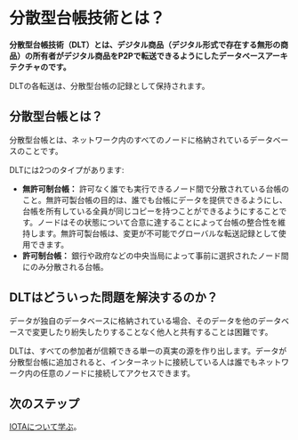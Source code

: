 # 分散型台帳技術とは？
<!-- # What is distributed ledger technology? -->

**分散型台帳技術（DLT）とは、デジタル商品（デジタル形式で存在する無形の商品）の所有者がデジタル商品をP2Pで転送できるようにしたデータベースアーキテクチャのです。**
<!-- **Distributed ledger technology (DLT) is a database architecture that allows the owners of digital goods to transfer them from peer to peer.** -->

DLTの各転送は、分散型台帳の記録として保持されます。
<!-- Each transfer in a DLT is kept as a record in a distributed ledger. -->

## 分散型台帳とは？
<!-- ## What is a distributed ledger? -->

分散型台帳とは、ネットワーク内のすべてのノードに格納されているデータベースのことです。
<!-- A distributed ledger is a database that's stored in all nodes in a network. -->

DLTには2つのタイプがあります:
* **無許可制台帳：** 許可なく誰でも実行できるノード間で分散されている台帳のこと。無許可製台帳の目的は、誰でも台帳にデータを提供できるようにし、台帳を所有している全員が同じコピーを持つことができるようにすることです。ノードはその状態について合意に達することによって台帳の整合性を維持します。無許可製台帳は、変更が不可能でグローバルな転送記録として使用できます。
* **許可制台帳：** 銀行や政府などの中央当局によって事前に選択されたノード間にのみ分散される台帳。

<!-- DLT can have two types of ledger: -->
<!-- * **Permissionless ledger:** A ledger that's distributed among nodes that can be run by anyone without permission. The purpose of a permissionless ledger is to allow anyone to contribute data to the ledger and for everyone in possession of the ledger to have identical copies. Nodes maintain the integrity of the ledger by reaching a consensus about its state. A permissionless ledger can be used as an immutable global record of transfers. -->
<!-- * **Permissioned ledger:** A ledger that's distributed only among nodes that are preselected by a central authority such as a bank or a government. -->

## DLTはどういった問題を解決するのか？
<!-- ## What problems does DLT solve? -->

データが独自のデータベースに格納されている場合、そのデータを他のデータベースで変更したり紛失したりすることなく他人と共有することは困難です。
<!-- When data is stored in proprietary databases, it's difficult to share that data with others without it becoming changed and lost in other databases. -->

DLTは、すべての参加者が信頼できる単一の真実の源を作り出します。データが分散型台帳に追加されると、インターネットに接続している人は誰でもネットワーク内の任意のノードに接続してアクセスできます。
<!-- DLT creates a single source of truth that all participants can trust. When data is added to a distributed ledger, anyone with an internet connection can access it by connecting to any node in the network. -->

## 次のステップ
<!-- ## Next steps -->

[IOTAについて学ぶ](../introduction/what-is-iota.md)。
<!-- [Learn about IOTA](../introduction/what-is-iota.md). -->
